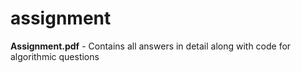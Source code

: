 # assignment

**Assignment.pdf** - Contains all answers in detail along with code for algorithmic questions

